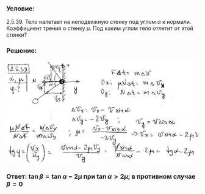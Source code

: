 ###  Условие: 

$2.5.39.$ Тело налетает на неподвижную стенку под углом $\alpha$ к нормали. Коэффициент трения о стенку $\mu$. Под каким углом тело отлетит от этой стенки? 

###  Решение: 

![|640x338, 67%](../../img/2.5.39/sol.jpg) 

###  Ответ: $\tan\beta = \tan\alpha − 2\mu$ при $\tan\alpha > 2\mu ;$ в противном случае $\beta = 0$ 
